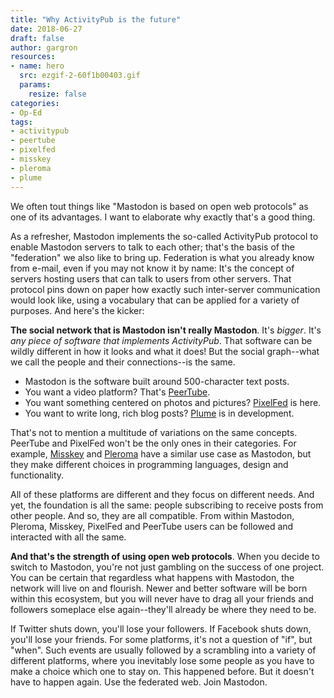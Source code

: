 ```yaml
---
title: "Why ActivityPub is the future"
date: 2018-06-27
draft: false
author: gargron
resources:
- name: hero
  src: ezgif-2-60f1b00403.gif
  params:
    resize: false
categories:
- Op-Ed
tags:
- activitypub
- peertube
- pixelfed
- misskey
- pleroma
- plume
---
```


We often tout things like "Mastodon is based on open web protocols" as one of its advantages. I want to elaborate why exactly that's a good thing.

As a refresher, Mastodon implements the so-called ActivityPub protocol to enable Mastodon servers to talk to each other; that's the basis of the "federation" we also like to bring up. Federation is what you already know from e-mail, even if you may not know it by name: It's the concept of servers hosting users that can talk to users from other servers. That protocol pins down on paper how exactly such inter-server communication would look like, using a vocabulary that can be applied for a variety of purposes. And here's the kicker:

**The social network that is Mastodon isn't really Mastodon**. It's *bigger*. It's *any piece of software that implements ActivityPub*. That software can be wildly different in how it looks and what it does! But the social graph--what we call the people and their connections--is the same.

- Mastodon is the software built around 500-character text posts.
- You want a video platform? That's [PeerTube](https://joinpeertube.org/en/home/).
- You want something centered on photos and pictures? [PixelFed](https://pixelfed.org/) is here.
- You want to write long, rich blog posts? [Plume](https://github.com/Plume-org/Plume) is in development.

That's not to mention a multitude of variations on the same concepts. PeerTube and PixelFed won't be the only ones in their categories. For example, [Misskey](https://github.com/syuilo/misskey) and [Pleroma](https://pleroma.social/) have a similar use case as Mastodon, but they make different choices in programming languages, design and functionality.

All of these platforms are different and they focus on different needs. And yet, the foundation is all the same: people subscribing to receive posts from other people. And so, they are all compatible. From within Mastodon, Pleroma, Misskey, PixelFed and PeerTube users can be followed and interacted with all the same.

**And that's the strength of using open web protocols**. When you decide to switch to Mastodon, you're not just gambling on the success of one project. You can be certain that regardless what happens with Mastodon, the network will live on and flourish. Newer and better software will be born within this ecosystem, but you will never have to drag all your friends and followers someplace else again--they'll already be where they need to be.

If Twitter shuts down, you'll lose your followers. If Facebook shuts down, you'll lose your friends. For some platforms, it's not a question of "if", but "when". Such events are usually followed by a scrambling into a variety of different platforms, where you inevitably lose some people as you have to make a choice which one to stay on. This happened before. But it doesn't have to happen again. Use the federated web. Join Mastodon.